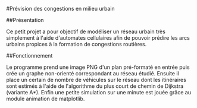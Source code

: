#Prévision des congestions en milieu urbain

##Présentation

Ce petit projet a pour objectif de modéliser un réseau urbain très simplement à l'aide d'automates cellulaires afin de pouvoir prédire les arcs urbains propices à la formation de congestions routières.

##Fonctionnement

Le programme prend une image PNG d'un plan pré-formaté en entrée puis crée un graphe non-orienté correspondant au réseau étudié. Ensuite il place un certain de nombre de véhicules sur le réseau dont les itinéraires sont estimés à l'aide de l'algorithme du plus court de chemin de Dijkstra (variante A*). Enfin une petite simulation sur une minute est jouée grâce au module animation de matplotlib.

